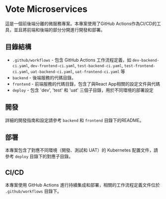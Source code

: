# Vote Microservices  

這是一個前後端分離的微服務專案。本專案使用了GitHub Actions作為CI/CD的工具，並且將前端和後端的部分分開進行開發和部署。

## 目錄結構

- `.github/workflows` - 包含 GitHub Actions 工作流程定義，如 `dev-backend-ci.yaml`, `dev-frontend-ci.yaml`, `test-backend-ci.yaml`, `test-frontend-ci.yaml`, `uat-backend-ci.yaml`, `uat-frontend-ci.yaml` 等
- `backend` - 後端服務的代碼目錄。
- `frontend` - 前端服務的代碼目錄，包含了與React App相關的設定文件與代碼
- `deploy` - 包含 'dev', 'test' 和 'uat' 三個子目錄，用於不同環境的部署設定

## 開發

詳細的開發指南和設定請參考 `backend` 和 `frontend` 目錄下的README。

## 部署

本專案包含了對應不同環境（開發、測試和 UAT）的 Kubernetes 配置文件，請參考 `deploy` 目錄下的對應子目錄。

## CI/CD

本專案使用 GitHub Actions 進行持續集成和部署，相關的工作流程定義文件位於 `.github/workflows` 目錄下。
